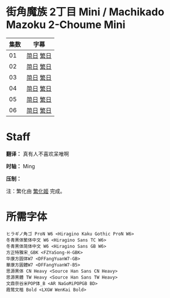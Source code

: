# 街角魔族 2丁目 Mini / Machikado Mazoku 2-Choume Mini
| 集数 | 字幕 |
| ---- | ---- |
| 01 | [简日](https://raw.githubusercontent.com/MingYSub/SubArchive/main/Archive/Machikado%20Mazoku%202-Choume/Mini/%5BMingY%5D%20Machikado%20Mazoku%202-Choume%20Mini%20%5B01%5D.CHS_JPN.ass) [繁日](https://raw.githubusercontent.com/MingYSub/SubArchive/main/Archive/Machikado%20Mazoku%202-Choume/Mini/%5BMingY%5D%20Machikado%20Mazoku%202-Choume%20Mini%20%5B01%5D.CHT_JPN.ass) |
| 02 | [简日](https://raw.githubusercontent.com/MingYSub/SubArchive/main/Archive/Machikado%20Mazoku%202-Choume/Mini/%5BMingY%5D%20Machikado%20Mazoku%202-Choume%20Mini%20%5B02%5D.CHS_JPN.ass) [繁日](https://raw.githubusercontent.com/MingYSub/SubArchive/main/Archive/Machikado%20Mazoku%202-Choume/Mini/%5BMingY%5D%20Machikado%20Mazoku%202-Choume%20Mini%20%5B02%5D.CHT_JPN.ass) |
| 03 | [简日](https://raw.githubusercontent.com/MingYSub/SubArchive/main/Archive/Machikado%20Mazoku%202-Choume/Mini/%5BMingY%5D%20Machikado%20Mazoku%202-Choume%20Mini%20%5B03%5D.CHS_JPN.ass) [繁日](https://raw.githubusercontent.com/MingYSub/SubArchive/main/Archive/Machikado%20Mazoku%202-Choume/Mini/%5BMingY%5D%20Machikado%20Mazoku%202-Choume%20Mini%20%5B03%5D.CHT_JPN.ass) |
| 04 | [简日](https://raw.githubusercontent.com/MingYSub/SubArchive/main/Archive/Machikado%20Mazoku%202-Choume/Mini/%5BMingY%5D%20Machikado%20Mazoku%202-Choume%20Mini%20%5B04%5D.CHS_JPN.ass) [繁日](https://raw.githubusercontent.com/MingYSub/SubArchive/main/Archive/Machikado%20Mazoku%202-Choume/Mini/%5BMingY%5D%20Machikado%20Mazoku%202-Choume%20Mini%20%5B04%5D.CHT_JPN.ass) |
| 05 | [简日](https://raw.githubusercontent.com/MingYSub/SubArchive/main/Archive/Machikado%20Mazoku%202-Choume/Mini/%5BMingY%5D%20Machikado%20Mazoku%202-Choume%20Mini%20%5B05%5D.CHS_JPN.ass) [繁日](https://raw.githubusercontent.com/MingYSub/SubArchive/main/Archive/Machikado%20Mazoku%202-Choume/Mini/%5BMingY%5D%20Machikado%20Mazoku%202-Choume%20Mini%20%5B05%5D.CHT_JPN.ass) |
| 06 | [简日](https://raw.githubusercontent.com/MingYSub/SubArchive/main/Archive/Machikado%20Mazoku%202-Choume/Mini/%5BMingY%5D%20Machikado%20Mazoku%202-Choume%20Mini%20%5B06%5D.CHS_JPN.ass) [繁日](https://raw.githubusercontent.com/MingYSub/SubArchive/main/Archive/Machikado%20Mazoku%202-Choume/Mini/%5BMingY%5D%20Machikado%20Mazoku%202-Choume%20Mini%20%5B06%5D.CHT_JPN.ass) |

# Staff
**翻译：** 真有人不喜欢呆唯啊

**时轴：** Ming

**压制：** 

注：繁化由 [繁化姬](https://zhconvert.org) 完成。

# 所需字体
```
ヒラギノ角ゴ ProN W6 <Hiragino Kaku Gothic ProN W6>
冬青黑体繁体中文 W6 <Hiragino Sans TC W6>
冬青黑体简体中文 W6 <Hiragino Sans GB W6>
方正特雅宋_GBK <FZYaSong-H-GBK>
华康方圆体W7 <DFFangYuanW7-GB>
華康方圓體W7 <DFFangYuanW7-B5>
思源黑体 CN Heavy <Source Han Sans CN Heavy>
思源黑體 TW Heavy <Source Han Sans TW Heavy>
文鼎奈谷米POP体_B <AR NaGoMiPOPGB BD>
霞鹜文楷 Bold <LXGW WenKai Bold>
```